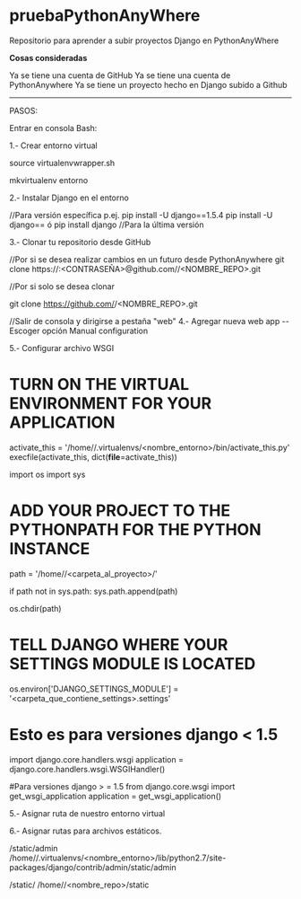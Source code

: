 # pruebaPythonAnyWhere
Repositorio para aprender a subir proyectos Django en PythonAnyWhere

**Cosas consideradas**

Ya se tiene una cuenta de GitHub
Ya se tiene una cuenta de PythonAnywhere
Ya se tiene un proyecto hecho en Django subido a Github

*************************

PASOS:

Entrar en consola Bash:

1.- Crear entorno virtual

source virtualenvwrapper.sh

mkvirtualenv entorno


2.- Instalar Django en el entorno

//Para versión específica p.ej. pip install -U django==1.5.4
pip install -U django==<VERSION> 
	ó
pip install django //Para la última versión

3.- Clonar tu repositorio desde GitHub

//Por si se desea realizar cambios en un futuro desde PythonAnywhere
git clone https://<USUARIO>:<CONTRASEÑA>@github.com/<PROPIETARIO>/<NOMBRE_REPO>.git

//Por si solo se desea clonar

git clone https://github.com/<USUARIO>/<NOMBRE_REPO>.git


//Salir de consola y dirigirse a pestaña "web"
4.- Agregar nueva web app
--Escoger opción Manual configuration

5.- Configurar archivo WSGI

# TURN ON THE VIRTUAL ENVIRONMENT FOR YOUR APPLICATION
activate_this = '/home/<username>/.virtualenvs/<nombre_entorno>/bin/activate_this.py'
execfile(activate_this, dict(__file__=activate_this))

import os
import sys

# ADD YOUR PROJECT TO THE PYTHONPATH FOR THE PYTHON INSTANCE
path = '/home/<username>/<carpeta_al_proyecto>/'

if path not in sys.path:
    sys.path.append(path)

os.chdir(path)

# TELL DJANGO WHERE YOUR SETTINGS MODULE IS LOCATED
os.environ['DJANGO_SETTINGS_MODULE'] = '<carpeta_que_contiene_settings>.settings'

# Esto es para versiones django < 1.5
import django.core.handlers.wsgi
application = django.core.handlers.wsgi.WSGIHandler()

#Para versiones django > = 1.5
from django.core.wsgi import get_wsgi_application
application = get_wsgi_application()

5.- Asignar ruta de nuestro entorno virtual

6.- Asignar rutas para archivos estáticos.

/static/admin		
/home/<usuario>/.virtualenvs/<nombre_entorno>/lib/python2.7/site-packages/django/contrib/admin/static/admin

/static/
/home/<usuario>/<nombre_repo>/static 
